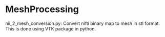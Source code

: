 # MeshProcessing


nii_2_mesh_conversion.py:  Convert nifti binary map to mesh in stl format. This is done using VTK package in python.
